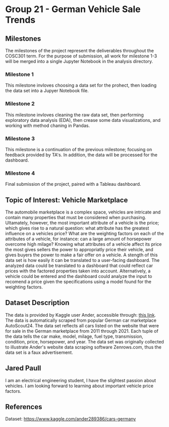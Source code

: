 # Group 21 - German Vehicle Sale Trends

## Milestones

The milestones of the project represent the deliverables throughout the COSC301 term. For the purpose of submission, all work for milestone 1-3 will be merged into a single Jupyter Notebook in the analysis directory.

### Milestone 1
This milestone invloves choosing a data set for the prohect, then loading the data set into a Jupyer Notebook file.

### Milestone 2
This milestone invloves cleaning the raw data set, then performing exploratory data analysis (EDA), then crease some data visualizations, and working with method chaning in Pandas. 

### Milestone 3
This milestone is a continuation of the previous milestone; focusing on feedback provided by TA's. In addition, the data will be processed for the dashboard.

### Milestone 4

Final submission of the project, paired with a Tableau dashboard.

## Topic of Interest: Vehicle Marketplace

The automobile marketplace is a complex space, vehicles are intricate and contain many properties that must be considered when purchasing. Ultamately, however, the most important attribute of a vehicle is the price; which gives rise to a natural question: what attribute has the greatest influence on a vehicles price? What are the weighting factors on each of the attributes of a vehicle, for instance: can a large amount of horsepower overcome high milage? Knowing what attributes of a vehicle affect its price the most gives sellers the power to appropriatly price their vehicle, and gives buyers the power to make a fair offer on a vehicle. A stength of this data set is how easily it can be translated to a user-facing dashboard. The analyzed data could be translated to a dashboard that could reflect car prices with the factored properties taken into account. Alternatively, a vehicle could be entered and the dashboard could analyze the input to recomend a price given the specifications using a model found for the weighting factors.

## Dataset Description

The data is provided by Kaggle user Ander, accessible through: [this link](https://www.kaggle.com/ander289386/cars-germany). The data is automatically scraped from popular German car marketplace AutoScout24. The data set reflects all cars listed on the website that were for sale in the German marketplace from 2011 through 2021. Each tuple of the data tells the car make, model, milage, fuel type, transmission, condition, price, horsepower, and year. The data set was originally collected to illustrate Ander's website data scraping software Zenrows.com, thus the data set is a faux advertisement.

## Jared Paull

I am an electrical engineering student, I have the slightest passion about vehicles. I am looking forward to learning about important vehicle price factors.

## References

Dataset: https://www.kaggle.com/ander289386/cars-germany
